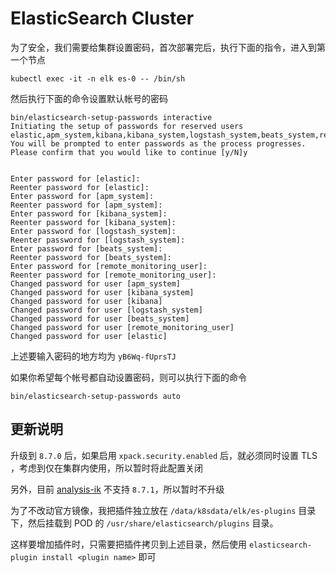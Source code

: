 # ElasticSearch Cluster

为了安全，我们需要给集群设置密码，首次部署完后，执行下面的指令，进入到第一个节点

```shell
kubectl exec -it -n elk es-0 -- /bin/sh
```

然后执行下面的命令设置默认帐号的密码

```shell
bin/elasticsearch-setup-passwords interactive
Initiating the setup of passwords for reserved users elastic,apm_system,kibana,kibana_system,logstash_system,beats_system,remote_monitoring_user.
You will be prompted to enter passwords as the process progresses.
Please confirm that you would like to continue [y/N]y


Enter password for [elastic]:
Reenter password for [elastic]:
Enter password for [apm_system]:
Reenter password for [apm_system]:
Enter password for [kibana_system]:
Reenter password for [kibana_system]:
Enter password for [logstash_system]:
Reenter password for [logstash_system]:
Enter password for [beats_system]:
Reenter password for [beats_system]:
Enter password for [remote_monitoring_user]:
Reenter password for [remote_monitoring_user]:
Changed password for user [apm_system]
Changed password for user [kibana_system]
Changed password for user [kibana]
Changed password for user [logstash_system]
Changed password for user [beats_system]
Changed password for user [remote_monitoring_user]
Changed password for user [elastic]
```

上述要输入密码的地方均为 `yB6Wq-fUprsTJ`

如果你希望每个帐号都自动设置密码，则可以执行下面的命令

```shell
bin/elasticsearch-setup-passwords auto
```

## 更新说明

升级到 `8.7.0` 后，如果启用 `xpack.security.enabled` 后，就必须同时设置 TLS ，考虑到仅在集群内使用，所以暂时将此配置关闭

另外，目前 [analysis-ik](https://github.com/medcl/elasticsearch-analysis-ik) 不支持 `8.7.1`，所以暂时不升级

为了不改动官方镜像，我把插件独立放在 `/data/k8sdata/elk/es-plugins` 目录下，然后挂载到 POD 的 `/usr/share/elasticsearch/plugins` 目录。

这样要增加插件时，只需要把插件拷贝到上述目录，然后使用 `elasticsearch-plugin install <plugin name>` 即可
